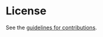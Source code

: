 # License

See the
[guidelines for contributions](https://github.com/wbl/draft-ladd-bbs-privacypass/blob/main/CONTRIBUTING.md).
